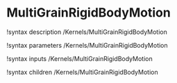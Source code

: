 <!-- MOOSE Documentation Stub: Remove this when content is added. -->

# MultiGrainRigidBodyMotion

!syntax description /Kernels/MultiGrainRigidBodyMotion

!syntax parameters /Kernels/MultiGrainRigidBodyMotion

!syntax inputs /Kernels/MultiGrainRigidBodyMotion

!syntax children /Kernels/MultiGrainRigidBodyMotion
